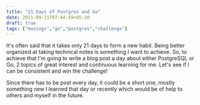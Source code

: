 ```yaml
---
title: "21 Days of Postgres and Go"
date: 2021-09-21T07:44:59+05:30
draft: true
tags: ["musings","go","postgres","challenge"]
---
```

It's often said that it takes only 21 days to form a new habit. Being better organized at taking technical notes is something I 
want to achieve. So, to achieve that I'm going to write a blog post a day about either PostgreSQL or Go, 2 topics of great interest
and continuous learning for me. Let's see if I can be consistent and win the challenge!

Since there has to be post every day, it could be a short one, mostly something new I learned that day or recently which would be
of help to others and myself in the future.
